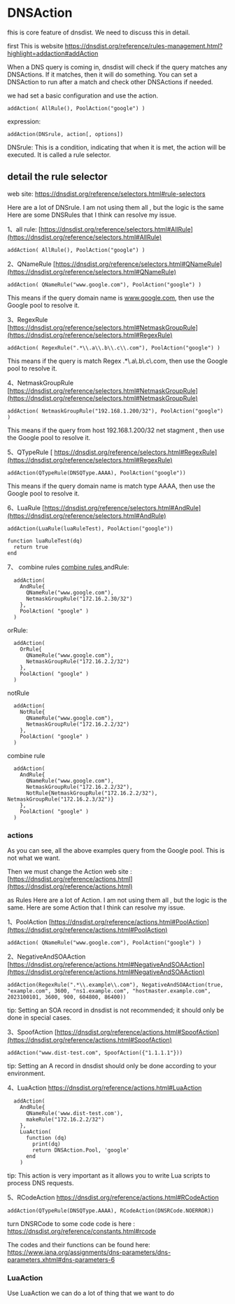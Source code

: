 # DNSAction
fhis is core feature of dnsdist. We need to discuss this in detail.

first This is website
https://dnsdist.org/reference/rules-management.html?highlight=addaction#addAction

When a DNS query is coming in, dnsdist will check if the query matches any DNSActions. If it matches, then it will do something. 
You can set a DNSAction to run after a match and check other DNSActions if needed.

we had set a basic configuration and use the action.
```
addAction( AllRule(), PoolAction("google") )
```

expression:
```
addAction(DNSrule, action[, options])
```
DNSrule: This is a condition, indicating that when it is met, the action will be executed. It is called a rule selector.

## detail the rule selector
web site: https://dnsdist.org/reference/selectors.html#rule-selectors

Here are a lot of DNSrule. I am not using them all , but the logic is the same
Here are some DNSRules that I think can resolve my issue.


1、all rule: [https://dnsdist.org/reference/selectors.html#AllRule](https://dnsdist.org/reference/selectors.html#AllRule)
```
addAction( AllRule(), PoolAction("google") )
```

2、QNameRule [https://dnsdist.org/reference/selectors.html#QNameRule](https://dnsdist.org/reference/selectors.html#QNameRule)
```
addAction( QNameRule("www.google.com"), PoolAction("google") )
```
This means if the query domain name is www.google.com, then use the Google pool to resolve it.

3、RegexRule [https://dnsdist.org/reference/selectors.html#NetmaskGroupRule](https://dnsdist.org/reference/selectors.html#RegexRule)
```
addAction( RegexRule(".*\\.a\\.b\\.c\\.com"), PoolAction("google") )
```
This means if the query is match  Regex .*\\.a\\.b\\.c\\.com, then use the Google pool to resolve it.

4、NetmaskGroupRule  [https://dnsdist.org/reference/selectors.html#NetmaskGroupRule](https://dnsdist.org/reference/selectors.html#NetmaskGroupRule)
```
addAction( NetmaskGroupRule("192.168.1.200/32"), PoolAction("google") )
```
This means if the query from host 192.168.1.200/32 net stagment , then use the Google pool to resolve it.

5、QTypeRule [ https://dnsdist.org/reference/selectors.html#RegexRule](https://dnsdist.org/reference/selectors.html#RegexRule)
```
addAction(QTypeRule(DNSQType.AAAA), PoolAction("google"))
```
This means if the query domain name is match type AAAA, then use the Google pool to resolve it.


6、LuaRule [https://dnsdist.org/reference/selectors.html#AndRule](https://dnsdist.org/reference/selectors.html#AndRule)
```
addAction(LuaRule(luaRuleTest), PoolAction("google"))

function luaRuleTest(dq)
  return true
end
```

7、 combine rules  [combine rules ](https://dnsdist.org/reference/selectors.html#combining-rules)
andRule:
```
  addAction(
    AndRule{
      QNameRule("www.google.com"),
      NetmaskGroupRule("172.16.2.30/32")
    },
    PoolAction( "google" )
  )
```

orRule:
```
  addAction(
    OrRule{
      QNameRule("www.google.com"),
      NetmaskGroupRule("172.16.2.2/32")
    },
    PoolAction( "google" )
  )
```

notRule
```
  addAction(
    NotRule{
      QNameRule("www.google.com"),
      NetmaskGroupRule("172.16.2.2/32")
    },
    PoolAction( "google" )
  )
```

combine rule
```
  addAction(
    AndRule{
      QNameRule("www.google.com"),
      NetmaskGroupRule("172.16.2.2/32"),
      NotRule{NetmaskGroupRule("172.16.2.2/32"), NetmaskGroupRule("172.16.2.3/32")}
    },
    PoolAction( "google" )
  )
```

### actions
As you can see, all the above examples query from the Google pool. This is not what we want.

Then we must change the Action
web site : [https://dnsdist.org/reference/actions.html](https://dnsdist.org/reference/actions.html)

as Rules
Here are a lot of Action. I am not using them all , but the logic is the same.
Here are some Action that I think can resolve my issue.

1、PoolAction [https://dnsdist.org/reference/actions.html#PoolAction](https://dnsdist.org/reference/actions.html#PoolAction)
```
addAction( QNameRule("www.google.com"), PoolAction("google") )
```

2、NegativeAndSOAAction  [https://dnsdist.org/reference/actions.html#NegativeAndSOAAction](https://dnsdist.org/reference/actions.html#NegativeAndSOAAction)
```
addAction(RegexRule(".*\\.example\\.com"), NegativeAndSOAAction(true, "example.com", 3600, "ns1.example.com", "hostmaster.example.com", 2023100101, 3600, 900, 604800, 86400))
```
tip: Setting an SOA record in dnsdist is not recommended; it should only be done in special cases.


3、SpoofAction  [https://dnsdist.org/reference/actions.html#SpoofAction](https://dnsdist.org/reference/actions.html#SpoofAction)
```
addAction("www.dist-test.com", SpoofAction({"1.1.1.1"}))
```
tip: Setting an A record in dnsdist should only be done according to your environment.

4、LuaAction  https://dnsdist.org/reference/actions.html#LuaAction
```
  addAction(
    AndRule{
      QNameRule('www.dist-test.com'),
      makeRule("172.16.2.2/32")
    },
    LuaAction(
      function (dq)
        print(dq)
        return DNSAction.Pool, 'google'
      end
    )
```
tip: This action is very important as it allows you to write Lua scripts to process DNS requests.


5、RCodeAction https://dnsdist.org/reference/actions.html#RCodeAction
```
addAction(QTypeRule(DNSQType.AAAA), RCodeAction(DNSRCode.NOERROR))
```
turn DNSRCode to some code
code is here : https://dnsdist.org/reference/constants.html#rcode

The codes and their functions can be found here: 
https://www.iana.org/assignments/dns-parameters/dns-parameters.xhtml#dns-parameters-6


### LuaAction
Use LuaAction we can do a lot of thing that we want to do
